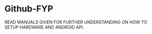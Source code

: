 # Github-FYP
READ MANUALS GIVEN FOR FURTHER UNDERSTANDING ON HOW TO SETUP HARDWARE AND ANDROID API.
